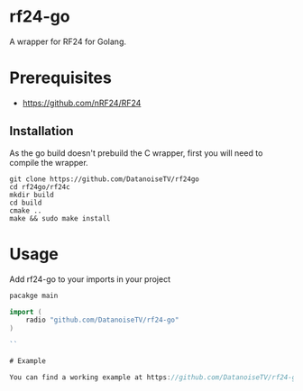 # rf24-go
A wrapper for RF24 for Golang.

# Prerequisites
* https://github.com/nRF24/RF24

## Installation

As the go build doesn't prebuild the C wrapper, first you will need to compile the wrapper.

```
git clone https://github.com/DatanoiseTV/rf24go
cd rf24go/rf24c
mkdir build
cd build
cmake ..
make && sudo make install
```

# Usage
Add rf24-go to your imports in your project

```go
pacakge main

import (
    radio "github.com/DatanoiseTV/rf24-go"
)

``

# Example

You can find a working example at https://github.com/DatanoiseTV/rf24-go-example
